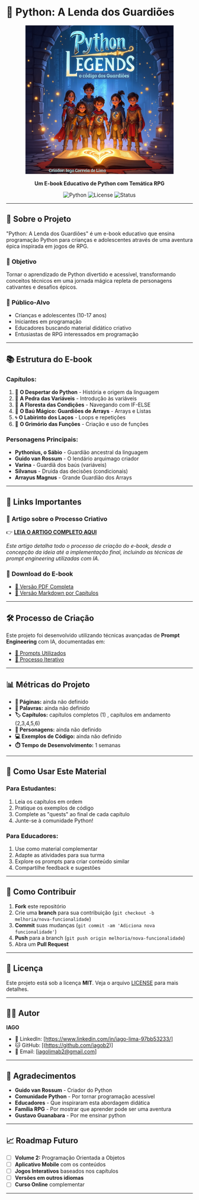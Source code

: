 # 🐍 Python: A Lenda dos Guardiões

<div align="center">
  <img src="assets/images/capa_pinciapal.png" alt="Capa do E-book" width="400"/>
  
  **Um E-book Educativo de Python com Temática RPG**
  
  ![Python](https://img.shields.io/badge/Python-3.12+-blue.svg)
  ![License](https://img.shields.io/badge/License-MIT-green.svg)
  ![Status](https://img.shields.io/badge/Status-Concluído-success.svg)
</div>

---

## 📖 **Sobre o Projeto**

"Python: A Lenda dos Guardiões" é um e-book educativo que ensina programação Python para crianças e adolescentes através de uma aventura épica inspirada em jogos de RPG.

### 🎯 **Objetivo**
Tornar o aprendizado de Python divertido e acessível, transformando conceitos técnicos em uma jornada mágica repleta de personagens cativantes e desafios épicos.

### 👥 **Público-Alvo**
- Crianças e adolescentes (10-17 anos)
- Iniciantes em programação
- Educadores buscando material didático criativo
- Entusiastas de RPG interessados em programação

---

## 📚 **Estrutura do E-book**

### **Capítulos:**
1. 🐍 **O Despertar do Python** - História e origem da linguagem
2. 💎 **A Pedra das Variáveis** - Introdução às variáveis
3. 🌲 **A Floresta das Condições** - Navegando com IF-ELSE
4. 🏺 **O Baú Mágico: Guardiões de Arrays** - Arrays e Listas
5. 🌀 **O Labirinto dos Laços** - Loops e repetições
6. 📜 **O Grimório das Funções** - Criação e uso de funções

### **Personagens Principais:**
- **Pythonius, o Sábio** - Guardião ancestral da linguagem
- **Guido van Rossum** - O lendário arquimago criador
- **Varina** - Guardiã dos baús (variáveis)
- **Silvanus** - Druida das decisões (condicionais)
- **Arrayus Magnus** - Grande Guardião dos Arrays

---

## 🔗 **Links Importantes**

### 📄 **Artigo sobre o Processo Criativo**
👉 **[LEIA O ARTIGO COMPLETO AQUI](docs/artigo-processo-criativo.md)**

*Este artigo detalha todo o processo de criação do e-book, desde a concepção da ideia até a implementação final, incluindo as técnicas de prompt engineering utilizadas com IA.*

### 📖 **Download do E-book**
- [📘 Versão PDF Completa](ebook/ebook-completo.pdf)
- [📝 Versão Markdown por Capítulos](ebook/)

---

## 🛠️ **Processo de Criação**

Este projeto foi desenvolvido utilizando técnicas avançadas de **Prompt Engineering** com IA, documentadas em:

- [📝 Prompts Utilizados](prompts/)
- [🔄 Processo Iterativo](docs/artigo-processo-criativo.md)

---

## 📊 **Métricas do Projeto**

- **📄 Páginas:** ainda não definido 
- **📝 Palavras:** ainda não definido 
- **🏷️ Capítulos:**  capítulos completos  (1) , capítulos em andamento (2,3,4,5,6)
- **👥 Personagens:** ainda não definido 
- **💻 Exemplos de Código:** ainda não definido 
- **⏱️ Tempo de Desenvolvimento:** 1 semanas

---

## 🎯 **Como Usar Este Material**

### **Para Estudantes:**
1. Leia os capítulos em ordem
2. Pratique os exemplos de código
3. Complete as "quests" ao final de cada capítulo
4. Junte-se à comunidade Python!

### **Para Educadores:**
1. Use como material complementar
2. Adapte as atividades para sua turma
3. Explore os prompts para criar conteúdo similar
4. Compartilhe feedback e sugestões

---

## 🤝 **Como Contribuir**

1. **Fork** este repositório
2. Crie uma **branch** para sua contribuição (`git checkout -b melhoria/nova-funcionalidade`)
3. **Commit** suas mudanças (`git commit -am 'Adiciona nova funcionalidade'`)
4. **Push** para a branch (`git push origin melhoria/nova-funcionalidade`)
5. Abra um **Pull Request**

---

## 📜 **Licença**

Este projeto está sob a licença **MIT**. Veja o arquivo [LICENSE](LICENSE) para mais detalhes.

---

## 👨‍💻 **Autor**

**IAGO**
- 💼 LinkedIn: [https://www.linkedin.com/in/iago-lima-97bb53233/]
- 🐱 GitHub: [(https://github.com/iagob2)]
- 📧 Email: [iagolimab2@gmail.com]

---

## 🙏 **Agradecimentos**

- **Guido van Rossum** - Criador do Python
- **Comunidade Python** - Por tornar programação acessível
- **Educadores** - Que inspiraram esta abordagem didática
- **Família RPG** - Por mostrar que aprender pode ser uma aventura
- **Gustavo Guanabara** - Por me ensinar python


---

## 📈 **Roadmap Futuro**

- [ ] **Volume 2:** Programação Orientada a Objetos
- [ ] **Aplicativo Mobile** com os conteúdos
- [ ] **Jogos Interativos** baseados nos capítulos
- [ ] **Versões em outros idiomas**
- [ ] **Curso Online** complementar

---

